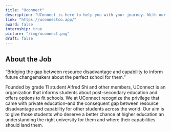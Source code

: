```yaml
---
title: "Uconnect"
description: "UConnect is here to help you with your journey. With our database and our forum, we invite you to explore success with us."
link: "https://uconnectco.app/"
award: false
internship: true
picture: "/img/uconnect.png"
draft: false
---
```


## About the Job

“Bridging the gap between resource disadvantage and capability to inform future changemakers about the perfect school for them.”


Founded by grade 11 student Alfred Shi and other members, UConnect is an organization that informs students about post-secondary education and offers options to fit schools. We at UConnect recognize the privilege that came with private education–and the consequent gap between resource disadvantage and capability for other students across the world. Our aim is to give those students who deserve a better chance at higher education an understanding the right university for them and where their capabilities should land them.